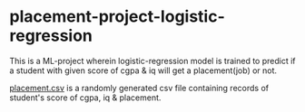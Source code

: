 # placement-project-logistic-regression

This is a ML-project wherein logistic-regression model is trained to predict if a student with given score of cgpa & iq will get a placement(job) or not.

[placement.csv](https://github.com/jivaniyash/Student-s_Placement_Logistic_Regression/blob/master/placement.csv) is a randomly generated csv file containing records of student's score of cgpa, iq & placement. 
